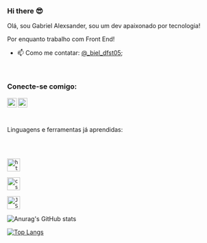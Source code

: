 ### Hi there :sunglasses:


Olá, sou Gabriel Alexsander, sou um dev apaixonado por tecnologia!

Por enquanto trabalho com Front End! 


- 📫 Como me contatar: [@_biel_dfst05](https://www.instagram.com/biel_dfst05/);
<br>


### Conecte-se comigo:


<a href="https://www.instagram.com/biel_dfst05"> 
<img align="left" width="22px" src="https://cdn-icons-png.flaticon.com/512/1384/1384031.png"/> 
</a>

<a href="https://www.linkedin.com/in/gabriel-alexsander-b461b1250/"> 
<img align="left" width="22px" src="https://cdn-icons-png.flaticon.com/512/785/785312.png"/> 
</a>
<br>
<br>

<p align="left">             
<br>
Linguagens e ferramentas já aprendidas:
<p/>
<br>


<code> <img alt="html-logo" width="30px" height="30px" src="https://cdn.pixabay.com/photo/2017/08/05/11/16/logo-2582748_1280.png">
</code>
<code> <img alt="css-logo" width="30px" height="30px" src="https://w7.pngwing.com/pngs/696/424/png-transparent-logo-css-css3-thumbnail.png">
</code>
<code> <img alt="JS-logo" width="30px" height="30px" src="https://img1.gratispng.com/20180720/bv/kisspng-javascript-logo-html-clip-art-javascript-logo-5b5188b13c2314.0304322315320700652463.jpg">
</code>

![Anurag's GitHub stats](https://github-readme-stats.vercel.app/api?username=anuraghazra&show_icons=true&theme=transparent)

[![Top Langs](https://github-readme-stats.vercel.app/api/top-langs/?username=anuraghazra&layout=compact)](https://github.com/anuraghazra/github-readme-stats)
